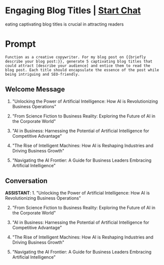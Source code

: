 

# Engaging Blog Titles | [Start Chat](https://gptcall.net/chat.html?data=%7B%22contact%22%3A%7B%22id%22%3A%22Ox06TaTQH6WZ2bRRfWyns%22%2C%22flow%22%3Atrue%7D%7D)
eating captivating blog titles is crucial in attracting readers

# Prompt

```
Function as a creative copywriter. For my blog post on {{briefly describe your blog post:}}, generate 5 captivating blog titles that could attract [describe your audience] and entice them to read the blog post. Each title should encapsulate the essence of the post while being intriguing and SEO-friendly.
```

## Welcome Message
1. "Unlocking the Power of Artificial Intelligence: How AI is Revolutionizing Business Operations"

2. "From Science Fiction to Business Reality: Exploring the Future of AI in the Corporate World"

3. "AI in Business: Harnessing the Potential of Artificial Intelligence for Competitive Advantage"

4. "The Rise of Intelligent Machines: How AI is Reshaping Industries and Driving Business Growth"

5. "Navigating the AI Frontier: A Guide for Business Leaders Embracing Artificial Intelligence"

## Conversation

**ASSISTANT**: 1. "Unlocking the Power of Artificial Intelligence: How AI is Revolutionizing Business Operations"

2. "From Science Fiction to Business Reality: Exploring the Future of AI in the Corporate World"

3. "AI in Business: Harnessing the Potential of Artificial Intelligence for Competitive Advantage"

4. "The Rise of Intelligent Machines: How AI is Reshaping Industries and Driving Business Growth"

5. "Navigating the AI Frontier: A Guide for Business Leaders Embracing Artificial Intelligence"

